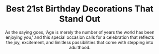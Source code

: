 ---
layout: post
title: Best 21st Birthday Decorations That Stand Out
subtitle: As the saying goes, ‘Age is merely the number of years the world has been enjoying you,’ and this special occasion calls for a celebration that reflects the joy, excitement, and limitless possibilities that come with stepping into adulthood.
header-img: "img/post/2023/09/copied/21st-birthday-decorations-2.jpg"
header-style: text
permalink: "/21st-birthday-decorations/"
catalog: true
tags:
  - Recipients 
  - Men
---   